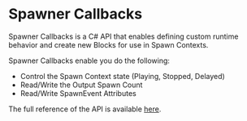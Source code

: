 # Spawner Callbacks

Spawner Callbacks is a C# API that enables defining custom runtime behavior and create new Blocks for use in Spawn Contexts.

Spawner Callbacks enable you do the following:

* Control the Spawn Context state (Playing, Stopped, Delayed)
* Read/Write the Output Spawn Count
* Read/Write SpawnEvent Attributes

The full reference of the API is available [here](https://docs.unity3d.com/2019.3/Documentation/ScriptReference/VFX.VFXSpawnerCallbacks.html).

